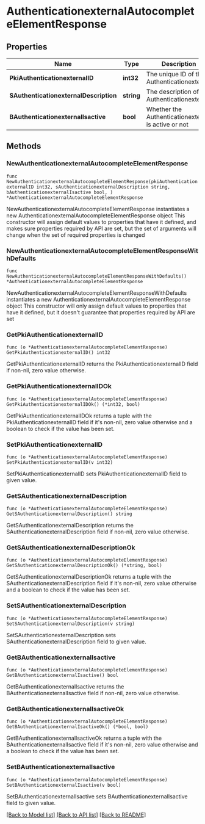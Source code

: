 # AuthenticationexternalAutocompleteElementResponse

## Properties

Name | Type | Description | Notes
------------ | ------------- | ------------- | -------------
**PkiAuthenticationexternalID** | **int32** | The unique ID of the Authenticationexternal | 
**SAuthenticationexternalDescription** | **string** | The description of the Authenticationexternal | 
**BAuthenticationexternalIsactive** | **bool** | Whether the Authenticationexternal is active or not | 

## Methods

### NewAuthenticationexternalAutocompleteElementResponse

`func NewAuthenticationexternalAutocompleteElementResponse(pkiAuthenticationexternalID int32, sAuthenticationexternalDescription string, bAuthenticationexternalIsactive bool, ) *AuthenticationexternalAutocompleteElementResponse`

NewAuthenticationexternalAutocompleteElementResponse instantiates a new AuthenticationexternalAutocompleteElementResponse object
This constructor will assign default values to properties that have it defined,
and makes sure properties required by API are set, but the set of arguments
will change when the set of required properties is changed

### NewAuthenticationexternalAutocompleteElementResponseWithDefaults

`func NewAuthenticationexternalAutocompleteElementResponseWithDefaults() *AuthenticationexternalAutocompleteElementResponse`

NewAuthenticationexternalAutocompleteElementResponseWithDefaults instantiates a new AuthenticationexternalAutocompleteElementResponse object
This constructor will only assign default values to properties that have it defined,
but it doesn't guarantee that properties required by API are set

### GetPkiAuthenticationexternalID

`func (o *AuthenticationexternalAutocompleteElementResponse) GetPkiAuthenticationexternalID() int32`

GetPkiAuthenticationexternalID returns the PkiAuthenticationexternalID field if non-nil, zero value otherwise.

### GetPkiAuthenticationexternalIDOk

`func (o *AuthenticationexternalAutocompleteElementResponse) GetPkiAuthenticationexternalIDOk() (*int32, bool)`

GetPkiAuthenticationexternalIDOk returns a tuple with the PkiAuthenticationexternalID field if it's non-nil, zero value otherwise
and a boolean to check if the value has been set.

### SetPkiAuthenticationexternalID

`func (o *AuthenticationexternalAutocompleteElementResponse) SetPkiAuthenticationexternalID(v int32)`

SetPkiAuthenticationexternalID sets PkiAuthenticationexternalID field to given value.


### GetSAuthenticationexternalDescription

`func (o *AuthenticationexternalAutocompleteElementResponse) GetSAuthenticationexternalDescription() string`

GetSAuthenticationexternalDescription returns the SAuthenticationexternalDescription field if non-nil, zero value otherwise.

### GetSAuthenticationexternalDescriptionOk

`func (o *AuthenticationexternalAutocompleteElementResponse) GetSAuthenticationexternalDescriptionOk() (*string, bool)`

GetSAuthenticationexternalDescriptionOk returns a tuple with the SAuthenticationexternalDescription field if it's non-nil, zero value otherwise
and a boolean to check if the value has been set.

### SetSAuthenticationexternalDescription

`func (o *AuthenticationexternalAutocompleteElementResponse) SetSAuthenticationexternalDescription(v string)`

SetSAuthenticationexternalDescription sets SAuthenticationexternalDescription field to given value.


### GetBAuthenticationexternalIsactive

`func (o *AuthenticationexternalAutocompleteElementResponse) GetBAuthenticationexternalIsactive() bool`

GetBAuthenticationexternalIsactive returns the BAuthenticationexternalIsactive field if non-nil, zero value otherwise.

### GetBAuthenticationexternalIsactiveOk

`func (o *AuthenticationexternalAutocompleteElementResponse) GetBAuthenticationexternalIsactiveOk() (*bool, bool)`

GetBAuthenticationexternalIsactiveOk returns a tuple with the BAuthenticationexternalIsactive field if it's non-nil, zero value otherwise
and a boolean to check if the value has been set.

### SetBAuthenticationexternalIsactive

`func (o *AuthenticationexternalAutocompleteElementResponse) SetBAuthenticationexternalIsactive(v bool)`

SetBAuthenticationexternalIsactive sets BAuthenticationexternalIsactive field to given value.



[[Back to Model list]](../README.md#documentation-for-models) [[Back to API list]](../README.md#documentation-for-api-endpoints) [[Back to README]](../README.md)


